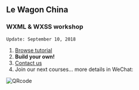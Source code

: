 ## Le Wagon China

### WXML & WXSS workshop

`Update: September 10, 2018`

1. [Browse tutorial](https://tgenaitay.github.io/workshop-wechat-mp-2h/)
2. **Build your own!**
3. [Contact us](mailto:shanghai@lewagon.org)
4. Join our next courses... more details in WeChat:

![QRcode](https://raw.githubusercontent.com/tgenaitay/workshop-wechat-mp-2h/gh-pages/images/QRCodeLeWagon.gif)


